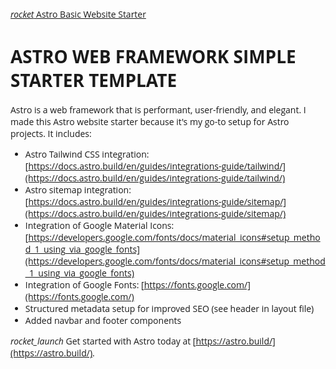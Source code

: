 <!-- GOOGLE MATERIAL ICONS -->
<link href="https://fonts.googleapis.com/icon?family=Material+Icons" rel="stylesheet">

<!-- WATER CSS FOR THE MARKDOWN FILE -->
<link rel="stylesheet" href="https://cdn.jsdelivr.net/npm/water.css@2/out/water.css">

<style>
  /* GOOGLE FONTS */
  @import url('https://fonts.googleapis.com/css2?family=Open+Sans:ital,wght@0,300..800;1,300..800&family=Roboto+Mono:ital,wght@0,100..700;1,100..700&display=swap');
  body {
    font-family: "Open Sans", sans-serif;
  }
</style>

<div>
  <a href="/" title="Astro Web Framework Simple Starter Template">
    <i class="material-icons">rocket</i>  Astro Basic Website Starter
  </a>
</div>

# ASTRO WEB FRAMEWORK SIMPLE STARTER TEMPLATE

Astro is a web framework that is performant, user-friendly, and elegant. I made this Astro website starter because it's my go-to setup for Astro projects. It includes:

- Astro Tailwind CSS integration: [https://docs.astro.build/en/guides/integrations-guide/tailwind/](https://docs.astro.build/en/guides/integrations-guide/tailwind/)
- Astro sitemap integration: [https://docs.astro.build/en/guides/integrations-guide/sitemap/](https://docs.astro.build/en/guides/integrations-guide/sitemap/)
- Integration of Google Material Icons: [https://developers.google.com/fonts/docs/material_icons#setup_method_1_using_via_google_fonts](https://developers.google.com/fonts/docs/material_icons#setup_method_1_using_via_google_fonts)
- Integration of Google Fonts: [https://fonts.google.com/](https://fonts.google.com/)
- Structured metadata setup for improved SEO (see header in layout file)
- Added navbar and footer components

<i class="material-icons">rocket_launch</i> Get started with Astro today at [https://astro.build/](https://astro.build/).
